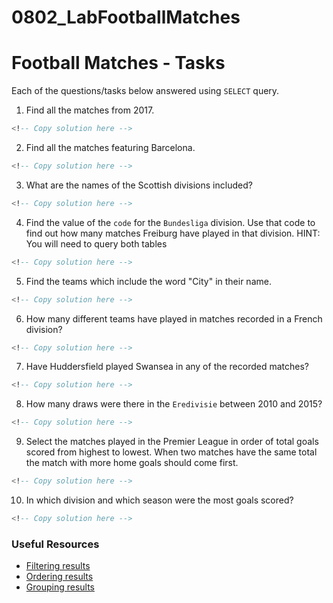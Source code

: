 # 0802_LabFootballMatches

# Football Matches - Tasks

Each of the questions/tasks below answered using `SELECT` query. 

1) Find all the matches from 2017.

```sql
<!-- Copy solution here -->


```

2) Find all the matches featuring Barcelona.

```sql
<!-- Copy solution here -->


```

3) What are the names of the Scottish divisions included?

```sql
<!-- Copy solution here -->


```

4) Find the value of the `code` for the `Bundesliga` division. Use that code to find out how many matches Freiburg have played in that division. HINT: You will need to query both tables

```sql
<!-- Copy solution here -->


```

5) Find the teams which include the word "City" in their name. 

```sql
<!-- Copy solution here -->


```

6) How many different teams have played in matches recorded in a French division?

```sql
<!-- Copy solution here -->


```

7) Have Huddersfield played Swansea in any of the recorded matches?

```sql
<!-- Copy solution here -->


```

8) How many draws were there in the `Eredivisie` between 2010 and 2015?

```sql
<!-- Copy solution here -->


```

9) Select the matches played in the Premier League in order of total goals scored from highest to lowest. When two matches have the same total the match with more home goals should come first.

```sql
<!-- Copy solution here -->


```

10) In which division and which season were the most goals scored?

```sql
<!-- Copy solution here -->


```

### Useful Resources

- [Filtering results](https://www.w3schools.com/sql/sql_where.asp)
- [Ordering results](https://www.w3schools.com/sql/sql_orderby.asp)
- [Grouping results](https://www.w3schools.com/sql/sql_groupby.asp)
